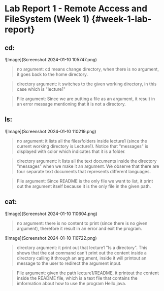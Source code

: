 # Lab Report 1 - Remote Access and FileSystem (Week 1) {#week-1-lab-report}

## cd:
![Image](Screenshot 2024-01-10 105747.png)
> no argument: cd means change directory, when there is no argument, it goes back to the home directory.

> directory argument: it switches to the given working directory, in this case which is "lecture1"

> File argument: Since we are putting a file as an argument, it result in an error message mentioning that it is not a directory.

## ls: 
![Image](Screenshot 2024-01-10 110219.png)
> no argument: it lists all the files/folders inside lecture1 (since the current working directory is Lecture1). Notice that "messages" is displayed with color which indicates that it is a folder.

> directory argument: it lists all the text documents inside the directory "messages" when we make it an argument. We observe that there are four separate text documents that represents different languages.

> File argument: Since README is the only file we want to list, it print out the argument itself because it is the only file in the given path.


## cat: 
![Image](Screenshot 2024-01-10 110604.png)
> no argument: there is no content to print (since there is no given argument), therefore it result in an error and exit the program.

![Image](Screenshot 2024-01-10 110722.png)
> directory argument: it print out that lecture1 "Is a directory". This shows that the cat command can't print out the content inside a directory calling it through an argument, inside it will printout an message to the user
> to redirect the argument input.

> File argument: given the path lecture1/README, it printout the content inside the README file, which is a text file that contains the imformation about how to use the program Hello.java. 

